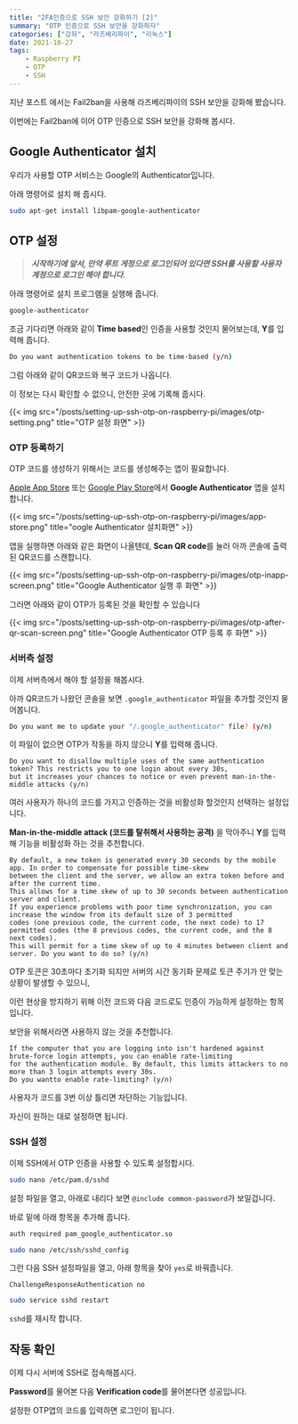 ```yaml
---
title: "2FA인증으로 SSH 보안 강화하기 [2]"
summary: "OTP 인증으로 SSH 보안을 강화하자"
categories: ["강좌", "라즈베리파이", "리눅스"]
date: 2021-10-27
tags:
    - Raspberry PI
    - OTP
    - SSH
---
```


지난 포스트 에서는 Fail2ban을 사용해 라즈베리파이의 SSH 보안을 강화해 봤습니다.

이번에는 Fail2ban에 이어 OTP 인증으로 SSH 보안을 강화해 봅시다.

## Google Authenticator 설치

우리가 사용할 OTP 서비스는 Google의 Authenticator입니다.

아래 명령어로 설치 해 줍시다.

```sh
sudo apt-get install libpam-google-authenticator
```

## OTP 설정

> **_시작하기에 앞서, 만약 루트 게정으로 로그인되어 있다면 SSH를 사용할 사용자 계정으로 로그인 해야 합니다._**

아래 명령어로 설치 프로그램을 실행해 줍니다.

```sh
google-authenticator
```

조금 기다리면 아래와 같이 **Time based**인 인증을 사용할 것인지 물어보는데, **Y**를 입력해 줍니다.

```sh
Do you want authentication tokens to be time-based (y/n)
```

그럼 아래와 같이 QR코드와 복구 코드가 나옵니다.

이 정보는 다시 확인할 수 없으니, 안전한 곳에 기록해 줍시다.

{{< img src="/posts/setting-up-ssh-otp-on-raspberry-pi/images/otp-setting.png" title="OTP 설정 화면" >}}

### OTP 등록하기

OTP 코드를 생성하기 위해서는 코드를 생성해주는 앱이 필요합니다.

[Apple App Store](https://apps.apple.com/us/app/google-authenticator/id388497605) 또는 [Google Play Store](https://play.google.com/store/apps/details?id=com.google.android.apps.authenticator2)에서 **Google Authenticator** 앱을 설치합니다.

{{< img src="/posts/setting-up-ssh-otp-on-raspberry-pi/images/app-store.png" title="oogle Authenticator 설치화면" >}}

앱을 실행하면 아래와 같은 화면이 나올텐데, **Scan QR code**를 눌러 아까 콘솔에 출력된 QR코드를 스캔합니다.

{{< img src="/posts/setting-up-ssh-otp-on-raspberry-pi/images/otp-inapp-screen.png" title="Google Authenticator 실행 후 화면" >}}

그러면 아래와 같이 OTP가 등록된 것을 확인할 수 있습니다

{{< img src="/posts/setting-up-ssh-otp-on-raspberry-pi/images/otp-after-qr-scan-screen.png" title="Google Authenticator OTP 등록 후 화면" >}}

### 서버측 설정

이제 서버측에서 해야 할 설정을 해봅시다.

아까 QR코드가 나왔던 콘솔을 보면 `.google_authenticator` 파일을 추가할 것인지 물어봅니다.

```sh
Do you want me to update your "/.google_authenticator" file? (y/n)
```

이 파일이 없으면 OTP가 작동을 하지 않으니 **Y**를 입력해 줍니다.

```
Do you want to disallow multiple uses of the same authentication token? This restricts you to one login about every 30s,
but it increases your chances to notice or even prevent man-in-the-middle attacks (y/n)
```

여러 사용자가 하나의 코드를 가지고 인증하는 것을 비활성화 할것인지 선택하는 설정입니다.

**Man-in-the-middle attack (코드를 탈취해서 사용하는 공격)** 을 막아주니 **Y**를 입력해 기능을 비활성화 하는 것을 추천합니다.

```
By default, a new token is generated every 30 seconds by the mobile app. In order to compensate for possible time-skew
between the client and the server, we allow an extra token before and after the current time.
This allows for a time skew of up to 30 seconds between authentication server and client.
If you experience problems with poor time synchronization, you can increase the window from its default size of 3 permitted
codes (one previous code, the current code, the next code) to 17 permitted codes (the 8 previous codes, the current code, and the 8 next codes).
This will permit for a time skew of up to 4 minutes between client and server. Do you want to do so? (y/n)
```

OTP 토큰은 30초마다 초기화 되지만 서버의 시간 동기화 문제로 토큰 주기가 안 맞는 상황이 발생할 수 있으니,

이런 현상을 방지하기 위해 이전 코드와 다음 코드로도 인증이 가능하게 설정하는 항목입니다.

보안을 위해서라면 사용하지 않는 것을 추천합니다.

```
If the computer that you are logging into isn't hardened against brute-force login attempts, you can enable rate-limiting
for the authentication module. By default, this limits attackers to no more than 3 login attempts every 30s.
Do you wantto enable rate-limiting? (y/n)
```

사용자가 코드를 3번 이상 틀리면 차단하는 기능입니다.

자신이 원하는 대로 설정하면 됩니다.

### SSH 설정

이제 SSH에서 OTP 인증을 사용할 수 있도록 설정합시다.

```sh
sudo nano /etc/pam.d/sshd
```

설정 파일을 열고, 아래로 내리다 보면 `@include common-password`가 보일겁니다.

바로 밑에 아래 항목을 추가해 줍니다.

```sh
auth required pam_google_authenticator.so
```

```sh
sudo nano /etc/ssh/sshd_config
```

그런 다음 SSH 설정파일을 열고, 아래 항목을 찾아 `yes`로 바꿔줍니다.

```
ChallengeResponseAuthentication no
```

```sh
sudo service sshd restart
```

`sshd`를 재시작 합니다.

## 작동 확인

이제 다시 서버에 SSH로 접속해봅시다.

**Password**를 물어본 다음 **Verification code**를 물어본다면 성공입니다.

설정한 OTP앱의 코드를 입력하면 로그인이 됩니다.
